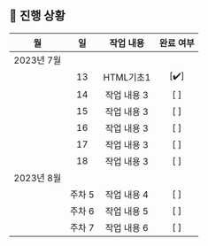 ## 🚟 진행 상황

|     월      |     일     |     작업 내용      | 완료 여부 |
| :---------: | :---------: | :----------------: | :-------: |
|   2023년 7월 |             |                    |           |
|             |     13   | HTML기초1        |    [✔️]    |
|             |     14   | 작업 내용 3        |    [ ]    |
|             |     15   | 작업 내용 3        |    [ ]    |
|             |     16   | 작업 내용 3        |    [ ]    |
|             |     17   | 작업 내용 3        |    [ ]    |
|             |     18   | 작업 내용 3        |    [ ]    |
|   2023년 8월 |             |                    |           |
|             |     주차 5   | 작업 내용 4        |    [ ]    |
|             |     주차 6   | 작업 내용 5        |    [ ]    |
|             |     주차 7   | 작업 내용 6        |    [ ]    |
